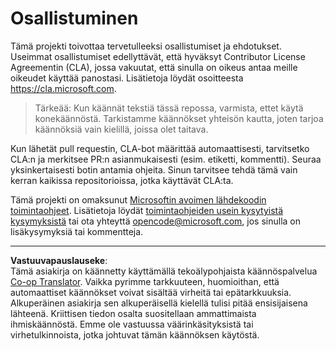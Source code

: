 <!--
CO_OP_TRANSLATOR_METADATA:
{
  "original_hash": "977ec5266dfd78ad1ce2bd8d46fccbda",
  "translation_date": "2025-09-04T23:15:55+00:00",
  "source_file": "CONTRIBUTING.md",
  "language_code": "fi"
}
-->
# Osallistuminen

Tämä projekti toivottaa tervetulleeksi osallistumiset ja ehdotukset. Useimmat osallistumiset edellyttävät, että hyväksyt Contributor License Agreementin (CLA), jossa vakuutat, että sinulla on oikeus antaa meille oikeudet käyttää panostasi. Lisätietoja löydät osoitteesta https://cla.microsoft.com.

> Tärkeää: Kun käännät tekstiä tässä repossa, varmista, ettet käytä konekäännöstä. Tarkistamme käännökset yhteisön kautta, joten tarjoa käännöksiä vain kielillä, joissa olet taitava.

Kun lähetät pull requestin, CLA-bot määrittää automaattisesti, tarvitsetko CLA:n ja merkitsee PR:n asianmukaisesti (esim. etiketti, kommentti). Seuraa yksinkertaisesti botin antamia ohjeita. Sinun tarvitsee tehdä tämä vain kerran kaikissa repositorioissa, jotka käyttävät CLA:ta.

Tämä projekti on omaksunut [Microsoftin avoimen lähdekoodin toimintaohjeet](https://opensource.microsoft.com/codeofconduct/).
Lisätietoja löydät [toimintaohjeiden usein kysytyistä kysymyksistä](https://opensource.microsoft.com/codeofconduct/faq/) 
tai ota yhteyttä [opencode@microsoft.com](mailto:opencode@microsoft.com), jos sinulla on lisäkysymyksiä tai kommentteja.

---

**Vastuuvapauslauseke**:  
Tämä asiakirja on käännetty käyttämällä tekoälypohjaista käännöspalvelua [Co-op Translator](https://github.com/Azure/co-op-translator). Vaikka pyrimme tarkkuuteen, huomioithan, että automaattiset käännökset voivat sisältää virheitä tai epätarkkuuksia. Alkuperäinen asiakirja sen alkuperäisellä kielellä tulisi pitää ensisijaisena lähteenä. Kriittisen tiedon osalta suositellaan ammattimaista ihmiskäännöstä. Emme ole vastuussa väärinkäsityksistä tai virhetulkinnoista, jotka johtuvat tämän käännöksen käytöstä.